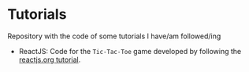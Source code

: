 # Tutorials
Repository with the code of some tutorials I have/am followed/ing

- ReactJS: Code for the ``Tic-Tac-Toe`` game developed by following the [reactjs.org tutorial](https://reactjs.org/tutorial/tutorial.html).
